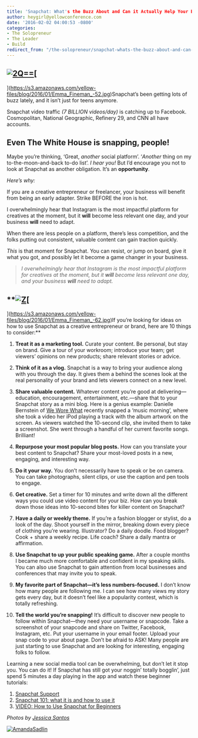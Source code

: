 ```yaml
---
title: 'Snapchat: What's the Buzz About and Can it Actually Help Your Business Grow?'
author: heygirl@yellowconference.com
date: '2016-02-02 04:00:53 -0800'
categories:
- The Solopreneur
- The Leader
- Build
redirect_from: "/the-solopreneur/snapchat-whats-the-buzz-about-and-can-it-actually-help-your-business/"
---
```


## [![2Q==](https://s3.amazonaws.com/yellow-files/blog/2016/02/2Q.jpg)](https://s3.amazonaws.com/yellow-files/blog/2016/02/2Q.jpg)[  
](https://s3.amazonaws.com/yellow-files/blog/2016/01/Emma_Fineman_-52.jpg)Snapchat’s been getting lots of buzz lately, and it isn’t just for teens anymore.

Snapchat video traffic _(7 BILLION videos/day)_ is catching up to Facebook. Cosmopolitan, National Geographic, Refinery 29, and CNN all have accounts.

## Even The White House is snapping, people!

Maybe you’re thinking, ‘Great, _another_ social platform’. ‘_Another_ thing on my to-the-moon-and-back to-do list’. _I hear you!_ But I’d encourage you not to look at Snapchat as another obligation. It’s an **opportunity**.

_Here’s why:_

If you are a creative entrepreneur or freelancer, your business will benefit from being an early adapter. Strike BEFORE the iron is hot.

I overwhelmingly hear that Instagram is the most impactful platform for creatives at the moment, but it **will** become less relevant one day, and your business **will** need to adapt.

When there are less people on a platform, there’s less competition, and the folks putting out consistent, valuable content can gain traction quickly.

_This_ is that moment for Snapchat. You can resist, or jump on board, give it what you got, and possibly let it become a game changer in your business.

> _I overwhelmingly hear that Instagram is the most impactful platform for creatives at the moment, but it **will** become less relevant one day, and your business **will** need to adapt._

## **[![Z](https://s3.amazonaws.com/yellow-files/blog/2016/02/Z.jpg)](https://s3.amazonaws.com/yellow-files/blog/2016/02/Z.jpg)[  
](https://s3.amazonaws.com/yellow-files/blog/2016/01/Emma_Fineman_-62.jpg)If you’re looking for ideas on how to use Snapchat as a creative entrepreneur or brand, here are 10 things to consider:**

1.  **Treat it as a marketing tool.** Curate your content. Be personal, but stay on brand. Give a tour of your workroom; introduce your team; get viewers’ opinions on new products; share relevant stories or advice.

1.  **Think of it as a vlog.** Snapchat is a way to bring your audience along with you through the day. It gives them a behind the scenes look at the real personality of your brand and lets viewers connect on a new level.

1.  **Share valuable content.** Whatever content you’re good at delivering—education, encouragement, entertainment, etc.—share that to your Snapchat story as a mini blog. Here is a genius example: Danielle Bernstein of [We Wore What](http://weworewhat.com/) recently snapped a ‘music morning’, where she took a video her iPod playing a track with the album artwork on the screen. As viewers watched the 10-second clip, she invited them to take a screenshot. She went through a handful of her current favorite songs. Brilliant!

1.  **Repurpose your most popular blog posts.** How can you translate your best content to Snapchat? Share your most-loved posts in a new, engaging, and interesting way.

1.  **Do it your way.** You don’t necessarily have to speak or be on camera. You can take photographs, silent clips, or use the caption and pen tools to engage.

1.  **Get creative.** Set a timer for 10 minutes and write down all the different ways you could use video content for your biz. How can you break down those ideas into 10-second bites for killer content on Snapchat?

1.  **Have a daily or weekly theme.** If you’re a fashion blogger or stylist, do a look of the day. Shoot yourself in the mirror, breaking down every piece of clothing you’re wearing. Illustrator? Do a daily doodle. Food blogger? Cook + share a weekly recipe. Life coach? Share a daily mantra or affirmation.

1.  **Use Snapchat to up your public speaking game.** After a couple months I became much more comfortable and confident in my speaking skills. You can also use Snapchat to gain attention from local businesses and conferences that may invite you to speak.

1.  **My favorite part of Snapchat—it’s less numbers-focused.** I don’t know how many people are following me. I can see how many views my story gets every day, but it doesn’t feel like a popularity contest, which is totally refreshing.

1.  **Tell the world you’re snapping!** It’s difficult to discover new people to follow within Snapchat—they need your username or snapcode. Take a screenshot of your snapcode and share on Twitter, Facebook, Instagram, etc. Put your username in your email footer. Upload your snap code to your about page. Don’t be afraid to ASK! Many people are just starting to use Snapchat and are looking for interesting, engaging folks to follow.

Learning a new social media tool can be overwhelming, but don’t let it stop you. You can do it! If Snapchat has still got your noggin’ totally bogglin’, just spend 5 minutes a day playing in the app and watch these beginner tutorials:

1.  [Snapchat Support](https://support.snapchat.com/ca/howto)
2.  [Snapchat 101: what it is and how to use it](http://www.verizonwireless.com/mobile-living/tech-smarts/what-is-snapchat-how-to-use-new-features/)
3.  [VIDEO: How to Use Snapchat for Beginners](https://www.youtube.com/watch?v=8sntEyrviFk)[  
    ](https://s3.amazonaws.com/yellow-files/blog/2016/01/Emma_Fineman_-52.jpg)

_Photos by [Jessica Santos](http://www.thejessicasantos.com/)_

[![AmandaSadlin](https://s3.amazonaws.com/yellow-files/blog/2016/01/AmandaSadlin.jpg)](http://www.amandasandlin.com/)
